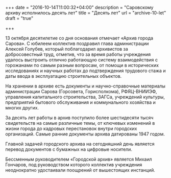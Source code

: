 +++
date = "2016-10-14T11:00:32+04:00"
description = "Саровскому архиву исполнилось десять лет"
title = "Десять лет"
url = "archive-10-let"
draft = "true"

+++

13 октября десятилетие со дня основания отмечает «Архив города Сарова». С юбилеем коллектив поздравил глава администрации Алексей Голубев, который поблагодарил архивистов за добросовестный труд, отметив, что за время работы учреждения удалось выстроить отлично работающую систему взаимодействия с горожанами по самым разным вопросам, от помощи в исторических исследованиях и научных работах до подтверждения трудового  стажа и даты ввода в эксплуатацию строительных объектов.

На хранении в архиве есть документы и научно-справочные материалы администрации Сарова (Горсовета, Горисполкома), РФЯЦ-ВНИИЭФ, управления капитального строительства, ЗАГСа,  учреждений культуры, предприятий бытового обслуживания и коммунального хозяйства и многих других.

За десять лет работы в архив поступило более шестидесяти тысяч свидетельств на самые различные темы, от ключевых изменений в жизни города до кадровых перестановок внутри городских организаций. Самые ранние документы архива датированы 1947 годом.

Главной задачей городского архива на сегодняшний день является перевод документов с бумажных на цифровые носители.

Бессменным руководителем «Городской архив» является Михаил Гончаров, под руководством которого коллектив учреждения неоднократно удостаивали поощрений от вышестоящих инстанций.